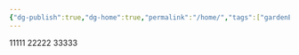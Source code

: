 ```yaml
---
{"dg-publish":true,"dg-home":true,"permalink":"/home/","tags":["gardenEntry"],"dgPassFrontmatter":true,"created":"2024-01-18T10:08:52.672+08:00","updated":"2024-01-18T13:49:58.750+08:00"}
---
```



11111
22222
33333